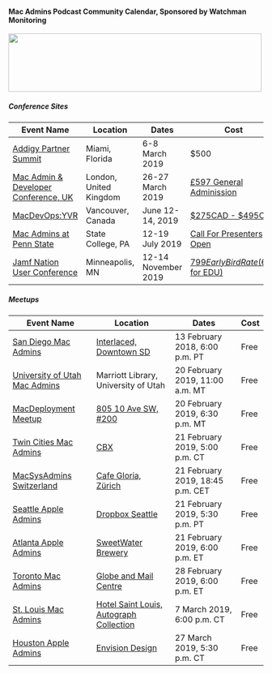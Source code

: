 #### Mac Admins Podcast Community Calendar, Sponsored by Watchman Monitoring

[<img src="https://podcast.macadmins.org/wp-content/uploads/2017/06/Watchman-Monitoring-logo-blue.png" alt="" width="500" height="115" />](https://www.watchmanmonitoring.com)

##### Conference Sites

| Event Name | Location | Dates | Cost |
|------------|----------|-------|------|
| [Addigy Partner Summit](https://www.addigy.com/summit) | Miami, Florida | 6-8 March 2019 | $500 |
| [Mac Admin & Developer Conference, UK](https://macad.uk) | London, United Kingdom | 26-27 March 2019 | [£597 General Adminission](https://www.macad.uk/register/) |
| [MacDevOps:YVR](https://mdoyvr.com) | Vancouver, Canada | June 12-14, 2019 | [$275CAD - $495CAD](https://mdoyvr.com/buy-tickets/) |
| [Mac Admins at Penn State](https://macadmins.psu.edu) | State College, PA | 12-19 July 2019 | [Call For Presenters Open](http://macadmins.psu.edu/conference/submit-proposals/) |
| [Jamf Nation User Conference](https://www.jamf.com/events/jamf-nation-user-conference/2019/) | Minneapolis, MN | 12-14 November 2019 | [$799 Early Bird Rate ($699 for EDU)](https://www.cvent.com/events/jamf-nation-user-conference-2019/registration-7d9e9c5d913c4c38b847a10de4a84e25.aspx) |

##### Meetups

| Event Name | Location | Dates | Cost |
|------------|----------|-------|------|
| [San Diego Mac Admins](https://www.jamf.com/jamf-nation/events/user-groups/245/san-diego-macadmins) | [Interlaced, Downtown SD](https://www.google.com/maps/place/Interlaced+-+San+Diego/@32.7151775,-117.170848,17z/data=!3m1!4b1!4m5!3m4!1s0x80dc0ecdef89d6cf:0x48b5c2b531ca2189!8m2!3d32.715173!4d-117.168654) | 13 February 2018, 6:00 p.m. PT | Free |
| [University of Utah Mac Admins](https://apple.lib.utah.edu) | Marriott Library, University of Utah | 20 February 2019, 11:00 a.m. MT | Free |
| [MacDeployment Meetup](http://macdeployment.ca) | [805 10 Ave SW, #200](https://maps.apple.com/?address=805%2010%20Ave%20SW,%20Calgary%20AB,%20Canada) | 20 February 2019, 6:30 p.m. MT | Free |
| [Twin Cities Mac Admins](https://twitter.com/MspMacAdmns) | [CBX](https://goo.gl/maps/P23uCyczSkT2) | 21 February 2019, 5:00 p.m. CT | Free |
| [MacSysAdmins Switzerland](https://macsysadmin.ch/) | [Cafe Gloria, Zürich](https://www.facebook.com/CafeGloria/) | 21 February 2019, 18:45 p.m. CET | Free |
| [Seattle Apple Admins](https://www.meetup.com/Seattle-Apple-Admins/events/258912864/) | [Dropbox Seattle](https://www.google.com/maps/search/?api=1&query=47.604553%2C-122.330670) | 21 February 2019, 5:30 p.m. PT | Free |
|  [Atlanta Apple Admins](https://www.meetup.com/Atlanta-Apple-Admins/events/258904190/) |  [SweetWater Brewery](https://goo.gl/X7xfow)  | 21 February 2019, 6:00 p.m. ET  |  Free |
| [Toronto Mac Admins](https://www.eventbrite.com/e/toronto-macbrained-for-all-mac-admins-mdm-tickets-55045286935) | [Globe and Mail Centre](https://goo.gl/maps/vmqYdnb6teD2) | 28 February 2019, 6:00 p.m. ET | Free |
| [St. Louis Mac Admins](https://www.jamf.com/jamf-nation/events/user-groups/261/st-louis-mac-admins-first-meetup) | [Hotel Saint Louis, Autograph Collection](https://goo.gl/maps/SsS6nTm81us) | 7 March 2019, 6:00 p.m. CT | Free |
| [Houston Apple Admins](https://houstonappleadmins.org/March2019-Meetup/) | [Envision Design](https://goo.gl/maps/WD9UL2rdYpz) | 27 March 2019, 5:30 p.m. CT | Free |
